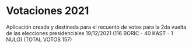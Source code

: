 # Votaciones 2021
Aplicación creada y destinada para el recuento de votos para la 2da vuelta de las elecciones presidenciales 19/12/2021 (116 BORIC - 40 KAST - 1 NULO) (TOTAL VOTOS 157)
